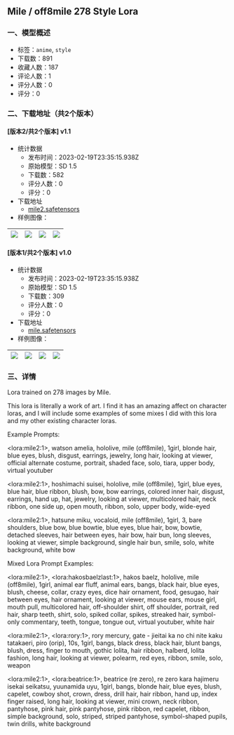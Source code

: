 ## Mile / off8mile 278 Style Lora
### 一、模型概述

- 标签：`anime`, `style`
- 下载数：891
- 收藏人数：187
- 评论人数：1
- 评分人数：0
- 评分：0

### 二、下载地址（共2个版本）

#### [版本2/共2个版本] v1.1

- 统计数据
  - 发布时间：2023-02-19T23:35:15.938Z
  - 原始模型：SD 1.5
  - 下载数：582
  - 评分人数：0
  - 评分：0
- 下载地址
  - [mile2.safetensors](https://civitai.com/api/download/models/12798)
- 样例图像：

| <img src="https://image.civitai.com/xG1nkqKTMzGDvpLrqFT7WA/d3a9e3e9-1763-47e2-b34b-5d6fab8f5c00/width=450/123838.jpeg" /> | <img src="https://image.civitai.com/xG1nkqKTMzGDvpLrqFT7WA/9853f671-f75f-447f-70c2-ae3956e9f200/width=450/123837.jpeg" /> | <img src="https://image.civitai.com/xG1nkqKTMzGDvpLrqFT7WA/85881843-7d03-45ea-b365-224d75f6dc00/width=450/123836.jpeg" /> | <img src="https://image.civitai.com/xG1nkqKTMzGDvpLrqFT7WA/9fba19c2-949d-41bf-8395-24c7d4dff300/width=450/123835.jpeg" /> |
| ---- | ---- | ---- | ---- |

#### [版本1/共2个版本] v1.0

- 统计数据
  - 发布时间：2023-02-19T23:35:15.938Z
  - 原始模型：SD 1.5
  - 下载数：309
  - 评分人数：0
  - 评分：0
- 下载地址
  - [mile.safetensors](https://civitai.com/api/download/models/8599)
- 样例图像：

| <img src="https://image.civitai.com/xG1nkqKTMzGDvpLrqFT7WA/4ea62ea4-d1a7-42fa-907b-cdb0bd5a4c00/width=450/81832.jpeg" /> | <img src="https://image.civitai.com/xG1nkqKTMzGDvpLrqFT7WA/1117ae84-d2da-4958-43d0-362981ccac00/width=450/81843.jpeg" /> | <img src="https://image.civitai.com/xG1nkqKTMzGDvpLrqFT7WA/b52ad033-b432-45ef-4a91-301102d68900/width=450/81842.jpeg" /> | <img src="https://image.civitai.com/xG1nkqKTMzGDvpLrqFT7WA/1a9c9edf-276b-46f8-d041-6e96ecbf6700/width=450/81841.jpeg" /> |
| ---- | ---- | ---- | ---- |


### 三、详情
<p>Lora trained on 278 images by Mile.</p><p>This lora is literally a work of art. I find it has an amazing affect on character loras, and I will include some examples of some mixes I did with this lora and my other existing character loras.</p><p></p><p>Example Prompts:</p><p>&lt;lora:mile2:1&gt;, watson amelia, hololive, mile (off8mile), 1girl, blonde hair, blue eyes, blush, disgust, earrings, jewelry, long hair, looking at viewer, official alternate costume, portrait, shaded face, solo, tiara, upper body, virtual youtuber</p><p></p><p>&lt;lora:mile2:1&gt;, hoshimachi suisei, hololive, mile (off8mile), 1girl, blue eyes, blue hair, blue ribbon, blush, bow, bow earrings, colored inner hair, disgust, earrings, hand up, hat, jewelry, looking at viewer, multicolored hair, neck ribbon, one side up, open mouth, ribbon, solo, upper body, wide-eyed</p><p></p><p>&lt;lora:mile2:1&gt;, hatsune miku, vocaloid, mile (off8mile), 1girl, 3, bare shoulders, blue bow, blue bowtie, blue eyes, blue hair, bow, bowtie, detached sleeves, hair between eyes, hair bow, hair bun, long sleeves, looking at viewer, simple background, single hair bun, smile, solo, white background, white bow</p><p></p><p>Mixed Lora Prompt Examples:</p><p>&lt;lora:mile2:1&gt;, &lt;lora:hakosbaelzlast:1&gt;, hakos baelz, hololive, mile (off8mile), 1girl, animal ear fluff, animal ears, bangs, black hair, blue eyes, blush, cheese, collar, crazy eyes, dice hair ornament, food, gesugao, hair between eyes, hair ornament, looking at viewer, mouse ears, mouse girl, mouth pull, multicolored hair, off-shoulder shirt, off shoulder, portrait, red hair, sharp teeth, shirt, solo, spiked collar, spikes, streaked hair, symbol-only commentary, teeth, tongue, tongue out, virtual youtuber, white hair</p><p></p><p>&lt;lora:mile2:1&gt;, &lt;lora:rory:1&gt;, rory mercury, gate - jieitai ka no chi nite kaku tatakaeri, piro (orip), 10s, 1girl, bangs, black dress, black hair, blunt bangs, blush, dress, finger to mouth, gothic lolita, hair ribbon, halberd, lolita fashion, long hair, looking at viewer, polearm, red eyes, ribbon, smile, solo, weapon</p><p></p><p>&lt;lora:mile2:1&gt;, &lt;lora:beatrice:1&gt;, beatrice (re zero), re zero kara hajimeru isekai seikatsu, yuunamida uyu, 1girl, bangs, blonde hair, blue eyes, blush, capelet, cowboy shot, crown, dress, drill hair, hair ribbon, hand up, index finger raised, long hair, looking at viewer, mini crown, neck ribbon, pantyhose, pink hair, pink pantyhose, pink ribbon, red capelet, ribbon, simple background, solo, striped, striped pantyhose, symbol-shaped pupils, twin drills, white background</p>
